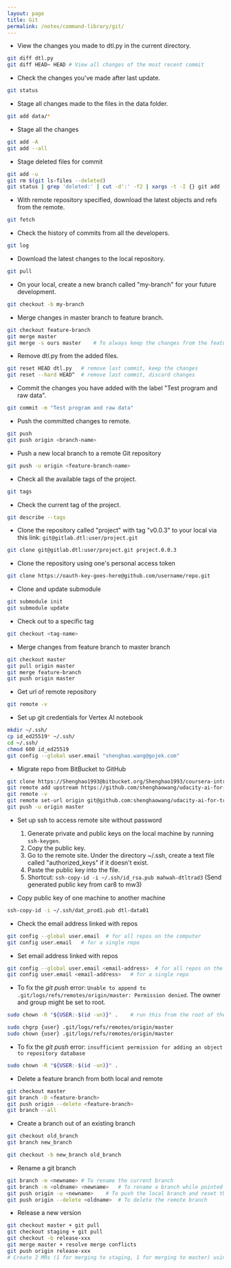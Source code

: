 ```yaml
---
layout: page
title: Git
permalink: /notes/command-library/git/
---
```


- View the changes you made to dtl.py in the current directory.
```bash
git diff dtl.py
git diff HEAD~ HEAD	# View all changes of the most recent commit
```

- Check the changes you've made after last update.
```bash
git status
```

- Stage all changes made to the files in the data folder.
```bash
git add data/*
```

- Stage all the changes
```bash
git add -A
git add --all
```

- Stage deleted files for commit
```bash
git add -u
git rm $(git ls-files --deleted)
git status | grep 'deleted:' | cut -d':' -f2 | xargs -t -I {} git add -u "{}"
```

- With remote repository specified, download the latest objects and refs from the remote.
```bash
git fetch
```

- Check the history of commits from all the developers.
```bash
git log
```

- Download the latest changes to the local repository.
```bash
git pull
```

- On your local, create a new branch called "my-branch" for your future development.
```bash
git checkout -b my-branch
```

- Merge changes in master branch to feature branch.
```bash
git checkout feature-branch
git merge master
git merge -s ours master	# To always keep the changes from the feature-branch
```

- Remove dtl.py from the added files.
```bash
git reset HEAD dtl.py	# remove last commit, keep the changes
git reset --hard HEAD^	# remove last commit, discard changes
```

- Commit the changes you have added with the label "Test program and raw data".
```bash
git commit -m "Test program and raw data"
```

- Push the committed changes to remote.
```bash
git push
git push origin <branch-name>
```

- Push a new local branch to a remote Git repository
```bash
git push -u origin <feature-branch-name>
```

- Check all the available tags of the project.
```bash
git tags
```

- Check the current tag of the project.
```bash
git describe --tags
```

- Clone the repository called "project" with tag "v0.0.3" to your local via this link: `git@gitlab.dtl:user/project.git`
```bash
git clone git@gitlab.dtl:user/project.git project.0.0.3
```

- Clone the repository using one's personal access token
```bash
git clone https://oauth-key-goes-here@github.com/username/repo.git
```

- Clone and update submodule
```bash
git submodule init
git submodule update
```

- Check out to a specific tag
```bash
git checkout <tag-name>
```

- Merge changes from feature branch to master branch
```bash
git checkout master
git pull origin master
git merge feature-branch
git push origin master
```

- Get url of remote repository
```bash
git remote -v
```

- Set up git credentials for Vertex AI notebook
```bash
mkdir ~/.ssh/
cp id_ed25519* ~/.ssh/
cd ~/.ssh/
chmod 600 id_ed25519
git config --global user.email "shenghao.wang@gojek.com"
```

- Migrate repo from BitBucket to GitHub
```bash
git clone https://Shenghao1993@bitbucket.org/Shenghao1993/coursera-introduction-to-data-science-in-python.git
git remote add upstream https://github.com/shenghaowang/udacity-ai-for-trading-nanodegree.git
git remote -v
git remote set-url origin git@github.com:shenghaowang/udacity-ai-for-trading-nanodegree.git
git push -u origin master
```

- Set up ssh to access remote site without password
	1. Generate private and public keys on the local machine by running `ssh-keygen`.
	2. Copy the public key.
	3. Go to the remote site. Under the directory ~/.ssh, create a text file called "authorized_keys" if it doesn't exist.
	4. Paste the public key into the file.
	5. Shortcut: `ssh-copy-id -i ~/.ssh/id_rsa.pub mahwah-dtltrad3` (Send generated public key from car8 to mw3)

- Copy public key of one machine to another machine
```bash
ssh-copy-id -i ~/.ssh/dat_prod1.pub dtl-data01
```

- Check the email address linked with repos
```bash
git config --global user.email	# for all repos on the computer
git config user.email	# for a single repo
```

- Set email address linked with repos
```bash
git config --global user.email <email-address>	# for all repos on the computer
git config user.email <email-address>	# for a single repo
```

- To fix the *git push* error: `Unable to append to .git/logs/refs/remotes/origin/master: Permission denied`. The owner and group might be set to root.

```bash
sudo chown -R "${USER:-$(id -un)}" .	# run this from the root of the git working tree
```

```bash
sudo chgrp {user} .git/logs/refs/remotes/origin/master
sudo chown {user} .git/logs/refs/remotes/origin/master
```

- To fix the *git push* error: `insufficient permission for adding an object to repository database`
```bash
sudo chown -R "${USER:-$(id -un)}" .
```

- Delete a feature branch from both local and remote
```bash
git checkout master
git branch -D <feature-branch>
git push origin --delete <feature-branch>
git branch --all
```

- Create a branch out of an existing branch
```bash
git checkout old_branch
git branch new_branch
```

```bash
git checkout -b new_branch old_branch
```

- Rename a git branch
```bash
git branch -m <newname>	# To rename the current branch
git branch -m <oldname> <newname>	# To rename a branch while pointed to any branch
git push origin -u <newname>	# To push the local branch and reset the upstream branch
git push origin --delete <oldname>	# To delete the remote branch
```

- Release a new version
```bash
git checkout master + git pull
git checkout staging + git pull
git checkout -b release-xxx
git merge master + resolve merge conflicts
git push origin release-xxx
# Create 2 MRs (1 for merging to staging, 1 for merging to master) using the release template.
```
